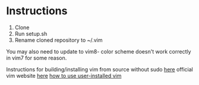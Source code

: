 # Instructions

1. Clone
2. Run setup.sh
3. Rename cloned repository to ~/.vim

You may also need to update to vim8- color scheme doesn't work correctly in vim7 for some reason.

Instructions for building/installing vim from source without sudo [here](https://superuser.com/questions/162560/how-to-install-vim-on-linux-when-i-dont-have-root-permissions)
official vim website [here](https://www.vim.org/git.php)
[how to use user-installed vim](https://stackoverflow.com/questions/17672259/how-to-use-local-user-installed-version-of-vim-linux/17672393)